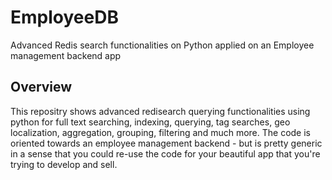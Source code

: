 # EmployeeDB
Advanced Redis search functionalities on Python applied on an Employee management backend app

## Overview
This repositry shows advanced redisearch querying functionalities using python for full text searching, indexing, querying, tag searches, geo localization, aggregation, grouping, filtering and much more. The code is oriented towards an employee management backend - but is pretty generic in a sense that you could re-use the code for your beautiful app that you're trying to develop and sell.

